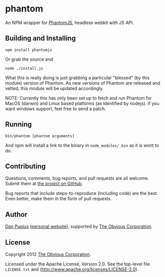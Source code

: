 phantom
=======

An NPM wrapper for [PhantomJS](phantomjs.org), headless webkit with JS API.

Building and Installing
-----------------------

```shell
npm install phantomjs
```

Or grab the source and

```shell
node ./install.js
```

What this is really doing is just grabbing a particular "blessed" (by
this module) version of Phantom. As new versions of Phantom are released
and vetted, this module will be updated accordingly.

NOTE: Currently this has only been set up to fetch and run Phantom for MacOS
(darwin) and Linux based platforms (as identified by nodejs).  If you want
windows support, feel free to send a patch.

Running
-------

```shell
bin/phantom [phantom arguments]
```

And npm will install a link to the binary in `node_modules/.bin` as
it is wont to do.

Contributing
------------

Questions, comments, bug reports, and pull requests are all welcome.
Submit them at [the project on GitHub](https://github.com/Obvious/phantom/).

Bug reports that include steps-to-reproduce (including code) are the
best. Even better, make them in the form of pull requests.

Author
------

[Dan Pupius](https://github.com/dpup)
([personal website](http://pupius.co.uk)), supported by
[The Obvious Corporation](http://obvious.com/).

License
-------

Copyright 2012 [The Obvious Corporation](http://obvious.com/).

Licensed under the Apache License, Version 2.0. 
See the top-level file `LICENSE.txt` and
(http://www.apache.org/licenses/LICENSE-2.0).

